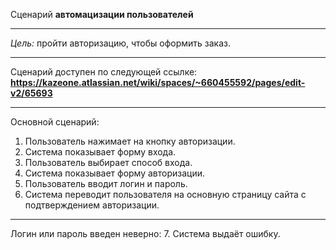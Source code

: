 Сценарий **автомацизации пользователей**
***
*Цель:* пройти авторизацию, чтобы оформить заказ.
***
Сценарий доступен по следующей ссылке: **https://kazeone.atlassian.net/wiki/spaces/~660455592/pages/edit-v2/65693** 
***
Основной сценарий:
1. Пользователь нажимает на кнопку авторизации.
2. Система показывает форму входа.
3. Пользователь выбирает способ входа.
4. Система показывает форму авторизации.
5. Пользователь вводит логин и пароль.
6. Система переводит пользователя на основную страницу сайта с подтверждением авторизации.

***
Логин или пароль введен неверно:
7. Система выдаёт ошибку.
